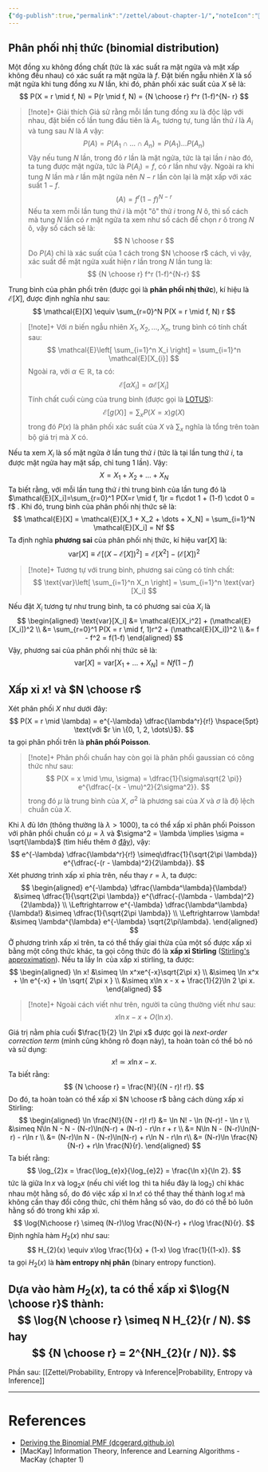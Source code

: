 ```yaml
---
{"dg-publish":true,"permalink":"/zettel/about-chapter-1/","noteIcon":"📝","created":"2024-04-15T16:40:01.637+07:00","updated":"2024-04-17T15:08:03.056+07:00"}
---
```


## Phân phối nhị thức (binomial distribution)

Một đồng xu không đồng chất (tức là xác suất ra mặt ngửa và mặt xấp không đều nhau) có xác suất ra mặt ngửa là $f$. Đặt biến ngẫu nhiên $X$ là số mặt ngửa khi tung đồng xu $N$ lần, khi đó, phân phối xác suất của $X$ sẽ là:
$$
P(X = r \mid f, N) = P(r \mid f, N) = {N \choose r} f^r (1-f)^{N- r} 
$$
>[!note]+ Giải thích
>Giả sử rằng mỗi lần tung đồng xu là độc lập với nhau, đặt biến cố lần tung đầu tiên là $A_1$, tương tự, tung lần thứ $i$ là $A_i$ và tung sau $N$ là $A$ vậy:
>$$
>P(A) = P(A_{1} \cap \dots \cap A_{n}) = P(A_{1})\dots P(A_{n})
>$$
>Vậy nếu tung $N$ lần, trong đó $r$ lần là mặt ngửa, tức là tại lần $i$ nào đó, ta tung được mặt ngửa, tức là $P(A_i) = f$, có $r$ lần như vậy. Ngoài ra khi tung $N$ lần mà $r$ lần mặt ngửa nên $N-r$ lần còn lại là mặt xấp với xác suất $1-f$. 
>$$
>(A) = f^r (1-f)^{N-r}
>$$
>Nếu ta xem mỗi lần tung thứ $i$ là một "ô" thứ $i$ trong $N$ ô, thì số cách mà tung $N$ lần có $r$ mặt ngửa ta xem như số cách để chọn $r$ ô trong $N$ ô, vậy số cách sẽ là:
>$$
>N \choose r
>$$
>Do $P(A)$ chỉ là xác suất của 1 cách trong $N \choose r$ cách, vì vậy, xác suất để mặt ngửa xuất hiện $r$ lần trong $N$ lần tung là:
>$$
>{N \choose r} f^r (1-f)^{N-r}
>$$

Trung bình của phân phối trên (được gọi là **phân phối nhị thức**), kí hiệu là $\mathcal{E}[X]$, được định nghĩa như sau:
$$
\mathcal{E}[X] \equiv \sum_{r=0}^N P(X = r \mid f, N) r
$$
>[!note]+
>Với $n$ biến ngẫu nhiên $X_1, X_2, ..., X_n$, trung bình có tính chất sau:
>$$
>\mathcal{E}\left[ \sum_{i=1}^n X_i \right] = \sum_{i=1}^n \mathcal{E}[X_{i}]
>$$
>Ngoài ra, với $\alpha \in \mathbb{R}$, ta có:
>$$
\mathcal{E}[\alpha X_i] = \alpha \mathcal{E}[X_i]
>$$
>Tính chất cuối cùng của trung bình (được gọi là [LOTUS](https://en.wikipedia.org/wiki/Law_of_the_unconscious_statistician)):
>$$
\mathcal{E}[g(X)] = \sum_{x} P(X = x)g(X)
>$$
>trong đó $P(x)$ là phân phối xác suất của $X$ và $\sum_{x}$ nghĩa là tổng trên toàn bộ giá trị mà $X$ có.

Nếu ta xem $X_i$ là số mặt ngửa ở lần tung thứ $i$ (tức là tại lần tung thứ $i$, ta được mặt ngửa hay mặt sấp, chỉ tung 1 lần). Vậy:
$$
X = X_1 + X_2 + \dots + X_N
$$
Ta biết rằng, với mỗi lần tung thứ $i$ thì trung bình của lần tung đó là $\mathcal{E}[X_i]=\sum_{r=0}^1 P(X=r \mid f, 1)r = f\cdot 1 + (1-f) \cdot 0 = f$ . Khi đó, trung bình của phân phối nhị thức sẽ là:
$$
\mathcal{E}[X] = \mathcal{E}[X_1 + X_2 + \dots + X_N] = \sum_{i=1}^N \mathcal{E}[X_i] = Nf
$$
Ta định nghĩa **phương sai** của phân phối nhị thức, kí hiệu $\text{var}[X]$ là:
$$
\text{var}[X] \equiv \mathcal{E}[(X - \mathcal{E}[X])^2] = \mathcal{E}[X^2] - (\mathcal{E}[X])^2
$$
>[!note]+
>Tương tự với trung bình, phương sai cũng có tính chất:
>$$
>\text{var}\left[ \sum_{i=1}^n X_n \right] = \sum_{i=1}^n \text{var}[X_i]
>$$

Nếu đặt $X_i$ tương tự như trung bình, ta có phương sai của $X_i$ là 
$$
\begin{aligned}
\text{var}[X_i] &= \mathcal{E}[X_i^2] + (\mathcal{E}[X_i])^2 \\ 
&= \sum_{r=0}^1 P(X = r \mid f, 1)r^2 + (\mathcal{E}[X_i])^2 \\ 
&= f - f^2 = f(1-f)
\end{aligned}
$$
Vậy, phương sai của phân phối nhị thức sẽ là:
$$
\text{var}[X] = \text{var}[X_1 + \dots + X_N] = Nf(1-f)
$$
## Xấp xỉ $x!$ và $N \choose r$

Xét phân phối $X$ như dưới đây:
$$
P(X = r \mid \lambda) = e^{-\lambda} \dfrac{\lambda^r}{r!} \hspace{5pt} \text{với $r \in \{0, 1, 2, \dots\}$}.
$$
ta gọi phân phối trên là **phân phối Poisson**.

>[!note]+
>Phân phối chuẩn hay còn gọi là phân phối gaussian có công thức như sau:
>$$
>P(X = x \mid \mu, \sigma) = \dfrac{1}{\sigma\sqrt{2 \pi}} e^{\dfrac{-(x - \mu)^2}{2\sigma^2}}.
>$$
>trong đó $\mu$ là trung bình của $X$, $\sigma^2$ là phương sai của $X$ và $\sigma$ là độ lệch chuẩn của $X$.

Khi $\lambda$ đủ lớn (thông thường là $\lambda > 1000$), ta có thể xấp xỉ phân phối Poisson với phân phối chuẩn có $\mu = \lambda$ và $\sigma^2 = \lambda \implies \sigma = \sqrt{\lambda}$ (tìm hiểu thêm ở [đây](https://stats.stackexchange.com/questions/83283/normal-approximation-to-the-poisson-distribution?rq=1)), vậy:
$$
e^{-\lambda} \dfrac{\lambda^r}{r!} \simeq\dfrac{1}{\sqrt{2\pi \lambda}} e^{\dfrac{-(r - \lambda)^2}{2\lambda}}.
$$
Xét phương trình xấp xỉ phía trên, nếu thay $r = \lambda$, ta được:
$$
\begin{aligned}
e^{-\lambda} \dfrac{\lambda^\lambda}{\lambda!} &\simeq \dfrac{1}{\sqrt{2\pi \lambda}} e^{\dfrac{-(\lambda - \lambda)^2}{2\lambda}} \\
\Leftrightarrow e^{-\lambda} \dfrac{\lambda^\lambda}{\lambda!} &\simeq \dfrac{1}{\sqrt{2\pi \lambda}} \\
\Leftrightarrow \lambda! &\simeq \lambda^{\lambda} e^{-\lambda} \sqrt{2\pi\lambda}.
\end{aligned}
$$
Ở phương trình xấp xỉ trên, ta có thể thấy giai thừa của một số được xấp xỉ bằng một công thức khác, ta gọi công thức đó là **xấp xỉ Stirling** ([Stirling's approximation](https://en.wikipedia.org/wiki/Stirling%27s_approximation)). Nếu ta lấy $\ln$ của xấp xỉ stirling, ta được:
$$
\begin{aligned}
\ln x! &\simeq \ln x^xe^{-x}\sqrt{2\pi x} \\
&\simeq \ln x^x  + \ln e^{-x} + \ln \sqrt{ 2\pi x } \\
&\simeq x\ln x - x + \frac{1}{2}\ln 2 \pi x.
\end{aligned}
$$
>[!note]+
>Ngoài cách viết như trên, người ta cũng thường viết như sau:
>$$
>x\ln x - x + O(\ln x).
>$$

Giá trị nằm phía cuối $\frac{1}{2} \ln 2\pi x$ được gọi là *next-order correction term* (mình cũng không rõ đoạn này), ta hoàn toàn có thể bỏ nó và sử dụng:
$$
x! \simeq x\ln x - x.
$$
Ta biết rằng:
$$
{N \choose r} = \frac{N!}{(N - r)! r!}.
$$
Do đó, ta hoàn toàn có thể xấp xỉ $N \choose r$ bằng cách dùng xấp xỉ Stirling:
$$
\begin{aligned}
\ln \frac{N!}{(N - r)! r!} &= \ln N! - \ln (N-r)! - \ln r \\
&\simeq N\ln N - N - (N-r)\ln(N-r) + (N-r) - r\ln r + r \\
&= N\ln N - (N-r)\ln(N-r) - r\ln r \\
&= (N-r)\ln N - (N-r)\ln(N-r) + r\ln N - r\ln r\\
&= (N-r)\ln \frac{N}{N-r} + r\ln \frac{N}{r}.
\end{aligned}
$$
Ta biết rằng:
$$
\log_{2}x = \frac{\log_{e}x}{\log_{e}2} = \frac{\ln x}{\ln 2}.
$$
tức là giữa $\ln x$ và $\log_{2} x$ (nếu chỉ viết $\log$ thì ta hiểu đây là $\log_{2}$) chỉ khác nhau một hằng số, do đó việc xấp xỉ $\ln x!$ có thể thay thế thành $\log x!$ mà không cần thay đổi công thức, chỉ thêm hằng số vào, do đó có thể bỏ luôn hằng số đó trong khi xấp xỉ.
$$
\log{N\choose r} \simeq (N-r)\log \frac{N}{N-r} + r\log \frac{N}{r}.
$$
Định nghĩa hàm $H_2(x)$ như sau:
$$
H_{2}(x) \equiv x\log \frac{1}{x} + (1-x) \log \frac{1}{(1-x)}.
$$
ta gọi $H_2(x)$ là **hàm entropy nhị phân** (binary entropy function).

Dựa vào hàm $H_2(x)$, ta có thể xấp xỉ $\log{N \choose r}$ thành:
$$
\log{N \choose r} \simeq N H_{2}(r / N).
$$
hay
$$
{N \choose r} = 2^{NH_{2}(r / N)}.
$$
---

Phần sau: [[Zettel/Probability, Entropy và Inference\|Probability, Entropy và Inference]]

---
# References

- [Deriving the Binomial PMF (dcgerard.github.io)](https://dcgerard.github.io/stat234/14_binomial_distribution.pdf)
- [MacKay] Information Theory, Inference and Learning Algorithms - MacKay (chapter 1)